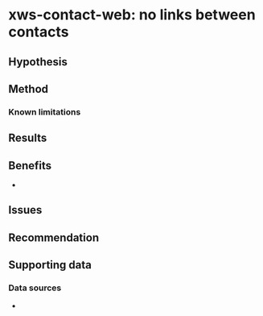 # xws-contact-web: no links between contacts

## Hypothesis


## Method


### Known limitations


## Results



## Benefits

* 

## Issues


## Recommendation


## Supporting data


### Data sources

* 

